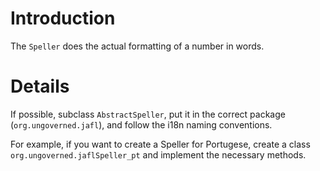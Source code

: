 # Introduction #

The `Speller` does the actual formatting of a number in words.


# Details #

If possible, subclass `AbstractSpeller`, put it in the correct package (`org.ungoverned.jafl`), and follow the i18n naming conventions.

For example, if you want to create a Speller for Portugese, create a class `org.ungoverned.jaflSpeller_pt` and implement the necessary methods.